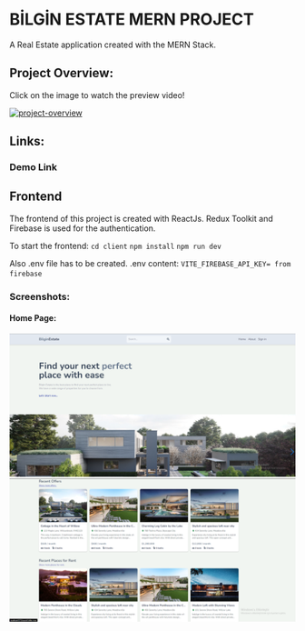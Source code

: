 # BİLGİN ESTATE MERN PROJECT

A Real Estate application created with the MERN Stack.

## Project Overview:

Click on the image to watch the preview video!

[![project-overview](https://img.youtube.com/vi/Kq0L7f8bTKQ/0.jpg)](https://www.youtube.com/watch?v=Kq0L7f8bTKQ)

## Links:

### Demo Link

## Frontend

The frontend of this project is created with ReactJs. Redux Toolkit and Firebase is used for the authentication.

To start the frontend:
`cd client`
`npm install`
`npm run dev`

Also .env file has to be created.
.env content:
`VITE_FIREBASE_API_KEY= from firebase`

### Screenshots:

#### Home Page:

![HomeScreen1](OverviewImages/Homepage1.PNG)
![HomeScreen1](OverviewImages/Homepage2.PNG)
